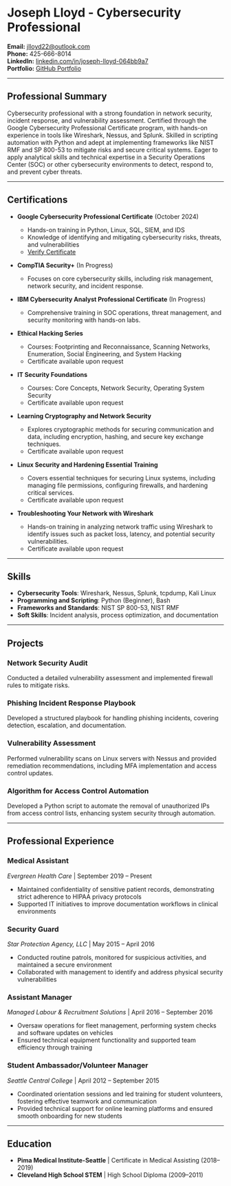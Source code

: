 
# Joseph Lloyd - Cybersecurity Professional

**Email:** jlloyd22@outlook.com  
**Phone:** 425-666-8014  
**LinkedIn:** [linkedin.com/in/joseph-lloyd-064bb9a7](https://linkedin.com/in/joseph-lloyd-064bb9a7)  
**Portfolio:** [GitHub Portfolio](https://github.com/JLSecOps/JLcyberfortress/blob/main/README.md)

---

## Professional Summary
Cybersecurity professional with a strong foundation in network security, incident response, and vulnerability assessment. Certified through the Google Cybersecurity Professional Certificate program, with hands-on experience in tools like Wireshark, Nessus, and Splunk. Skilled in scripting automation with Python and adept at implementing frameworks like NIST RMF and SP 800-53 to mitigate risks and secure critical systems. Eager to apply analytical skills and technical expertise in a Security Operations Center (SOC) or other cybersecurity environments to detect, respond to, and prevent cyber threats.

---

## Certifications
- **Google Cybersecurity Professional Certificate** (October 2024)  
  - Hands-on training in Python, Linux, SQL, SIEM, and IDS  
  - Knowledge of identifying and mitigating cybersecurity risks, threats, and vulnerabilities  
  - [Verify Certificate](https://coursera.org/verify/professional-cert/N5EOZM160IC1)  

- **CompTIA Security+** (In Progress)  
  - Focuses on core cybersecurity skills, including risk management, network security, and incident response.

- **IBM Cybersecurity Analyst Professional Certificate** (In Progress)  
  - Comprehensive training in SOC operations, threat management, and security monitoring with hands-on labs.

- **Ethical Hacking Series**  
  - Courses: Footprinting and Reconnaissance, Scanning Networks, Enumeration, Social Engineering, and System Hacking  
  - Certificate available upon request 

- **IT Security Foundations**  
  - Courses: Core Concepts, Network Security, Operating System Security  
  - Certificate available upon request

- **Learning Cryptography and Network Security**  
  - Explores cryptographic methods for securing communication and data, including encryption, hashing, and secure key exchange techniques.  
  - Certificate available upon request 

- **Linux Security and Hardening Essential Training**  
  - Covers essential techniques for securing Linux systems, including managing file permissions, configuring firewalls, and hardening critical services.  
  - Certificate available upon request  

- **Troubleshooting Your Network with Wireshark**  
  - Hands-on training in analyzing network traffic using Wireshark to identify issues such as packet loss, latency, and potential security vulnerabilities.  
  - Certificate available upon request

---

## Skills
- **Cybersecurity Tools**: Wireshark, Nessus, Splunk, tcpdump, Kali Linux  
- **Programming and Scripting**: Python (Beginner), Bash  
- **Frameworks and Standards**: NIST SP 800-53, NIST RMF  
- **Soft Skills**: Incident analysis, process optimization, and documentation  

---

## Projects
### Network Security Audit
Conducted a detailed vulnerability assessment and implemented firewall rules to mitigate risks.

### Phishing Incident Response Playbook
Developed a structured playbook for handling phishing incidents, covering detection, escalation, and documentation.

### Vulnerability Assessment
Performed vulnerability scans on Linux servers with Nessus and provided remediation recommendations, including MFA implementation and access control updates.

### Algorithm for Access Control Automation
Developed a Python script to automate the removal of unauthorized IPs from access control lists, enhancing system security through automation.

---

## Professional Experience

### Medical Assistant  
*Evergreen Health Care* | September 2019 – Present  
- Maintained confidentiality of sensitive patient records, demonstrating strict adherence to HIPAA privacy protocols  
- Supported IT initiatives to improve documentation workflows in clinical environments

### Security Guard  
*Star Protection Agency, LLC* | May 2015 – April 2016  
- Conducted routine patrols, monitored for suspicious activities, and maintained a secure environment  
- Collaborated with management to identify and address physical security vulnerabilities  

### Assistant Manager  
*Managed Labour & Recruitment Solutions* | April 2016 – September 2016  
- Oversaw operations for fleet management, performing system checks and software updates on vehicles  
- Ensured technical equipment functionality and supported team efficiency through training  

### Student Ambassador/Volunteer Manager  
*Seattle Central College* | April 2012 – September 2015  
- Coordinated orientation sessions and led training for student volunteers, fostering effective teamwork and communication  
- Provided technical support for online learning platforms and ensured smooth onboarding for new students  

---

## Education
- **Pima Medical Institute-Seattle** | Certificate in Medical Assisting (2018–2019)  
- **Cleveland High School STEM** | High School Diploma (2009–2011)

